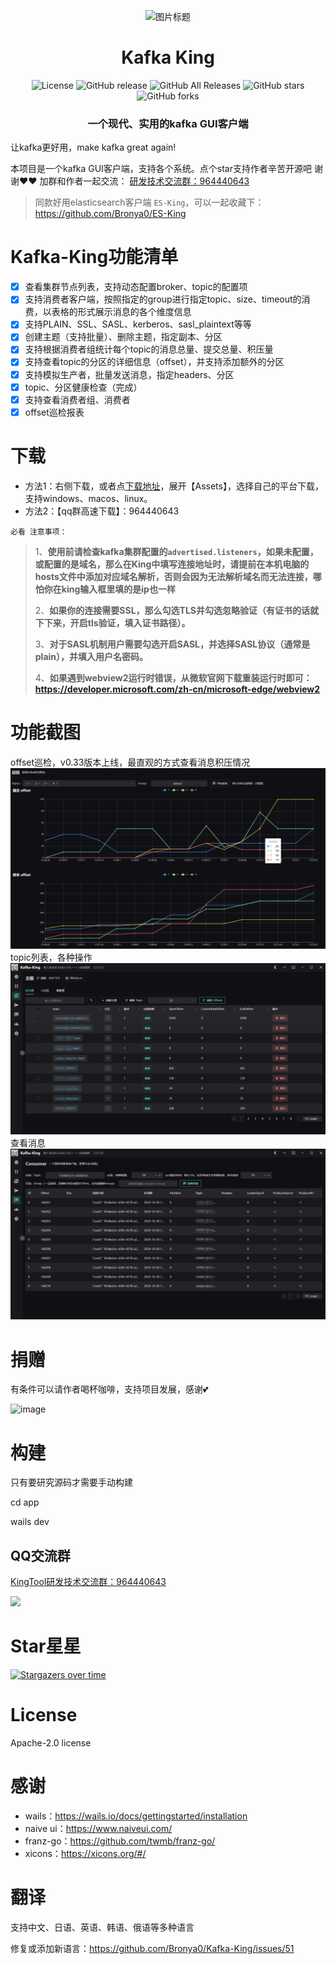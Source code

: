 <p align="center">
  <img src="../snap/icon.ico" alt="图片标题">
</p>
<h1 align="center">Kafka King </h1>

<div align="center">

![License](https://img.shields.io/github/license/Bronya0/Kafka-King)
![GitHub release](https://img.shields.io/github/release/Bronya0/Kafka-King)
![GitHub All Releases](https://img.shields.io/github/downloads/Bronya0/Kafka-King/total)
![GitHub stars](https://img.shields.io/github/stars/Bronya0/Kafka-King)
![GitHub forks](https://img.shields.io/github/forks/Bronya0/Kafka-King)

<h3 align="center">一个现代、实用的kafka GUI客户端 </h3>

</div>

让kafka更好用，make kafka great again!

本项目是一个kafka GUI客户端，支持各个系统。点个star支持作者辛苦开源吧 谢谢❤❤
加群和作者一起交流： <a target="_blank" href="https://qm.qq.com/cgi-bin/qm/qr?k=pDqlVFyLMYEEw8DPJlRSBN27lF8qHV2v&jump_from=webapi&authKey=Wle/K0ARM1YQWlpn6vvfiZuMedy2tT9BI73mUvXVvCuktvi0fNfmNR19Jhyrf2Nz">研发技术交流群：964440643</a>

> 同款好用elasticsearch客户端 `ES-King`，可以一起收藏下：https://github.com/Bronya0/ES-King





# Kafka-King功能清单
- [x] 查看集群节点列表，支持动态配置broker、topic的配置项
- [x] 支持消费者客户端，按照指定的group进行指定topic、size、timeout的消费，以表格的形式展示消息的各个维度信息
- [x] 支持PLAIN、SSL、SASL、kerberos、sasl_plaintext等等
- [x] 创建主题（支持批量）、删除主题，指定副本、分区
- [x] 支持根据消费者组统计每个topic的消息总量、提交总量、积压量
- [x] 支持查看topic的分区的详细信息（offset），并支持添加额外的分区
- [x] 支持模拟生产者，批量发送消息，指定headers、分区
- [x] topic、分区健康检查（完成）
- [x] 支持查看消费者组、消费者
- [x] offset巡检报表

# 下载
- 方法1：右侧下载，或者点[下载地址](https://github.com/Bronya0/Kafka-King/releases)，展开【Assets】，选择自己的平台下载，支持windows、macos、linux。
- 方法2：【qq群高速下载】：964440643

`必看 注意事项：`

> 1、**使用前请检查kafka集群配置的`advertised.listeners`，如果未配置，或配置的是域名，那么在King中填写连接地址时，请提前在本机电脑的hosts文件中添加对应域名解析，否则会因为无法解析域名而无法连接，哪怕你在king输入框里填的是ip也一样**
> 
> 2、**如果你的连接需要SSL，那么勾选TLS并勾选忽略验证（有证书的话就下下来，开启tls验证，填入证书路径）。**
> 
> 3、**对于SASL机制用户需要勾选开启SASL，并选择SASL协议（通常是plain），并填入用户名密码。**
>
> 4、**如果遇到webview2运行时错误，从微软官网下载重装运行时即可：https://developer.microsoft.com/zh-cn/microsoft-edge/webview2**


# 功能截图
offset巡检，v0.33版本上线，最直观的方式查看消息积压情况
![](../snap/img_5.png)
topic列表，各种操作
![](../snap/img.png)
查看消息
![](../snap/img_3.png)


# 捐赠
有条件可以请作者喝杯咖啡，支持项目发展，感谢💕

![image](https://github.com/user-attachments/assets/da6d46da-4e24-41e3-843d-495c6cd32065)

# 构建
只有要研究源码才需要手动构建

cd app

wails dev

## QQ交流群
<a target="_blank" href="https://qm.qq.com/cgi-bin/qm/qr?k=pDqlVFyLMYEEw8DPJlRSBN27lF8qHV2v&jump_from=webapi&authKey=Wle/K0ARM1YQWlpn6vvfiZuMedy2tT9BI73mUvXVvCuktvi0fNfmNR19Jhyrf2Nz">KingTool研发技术交流群：964440643</a>

![](assets/qq.jpg)


# Star星星
[![Stargazers over time](https://starchart.cc/Bronya0/Kafka-King.svg)](https://starchart.cc/Bronya0/Kafka-King)


# License
Apache-2.0 license

# 感谢
- wails：https://wails.io/docs/gettingstarted/installation
- naive ui：https://www.naiveui.com/
- franz-go：https://github.com/twmb/franz-go/
- xicons：https://xicons.org/#/

# 翻译
支持中文、日语、英语、韩语、俄语等多种语言

修复或添加新语言：https://github.com/Bronya0/Kafka-King/issues/51
